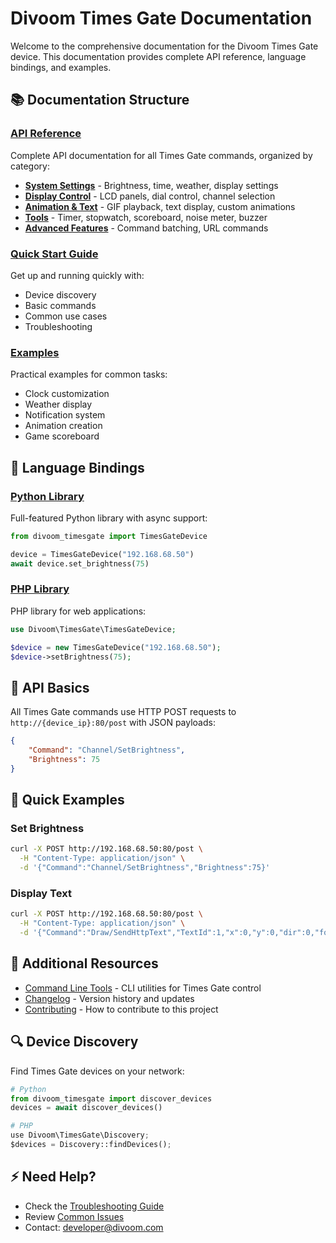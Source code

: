 # Divoom Times Gate Documentation

Welcome to the comprehensive documentation for the Divoom Times Gate device. This documentation provides complete API reference, language bindings, and examples.

## 📚 Documentation Structure

### [API Reference](API_REFERENCE.md)
Complete API documentation for all Times Gate commands, organized by category:
- **[System Settings](API_REFERENCE.md#system-settings)** - Brightness, time, weather, display settings
- **[Display Control](API_REFERENCE.md#display-control)** - LCD panels, dial control, channel selection
- **[Animation & Text](API_REFERENCE.md#animation--text)** - GIF playback, text display, custom animations
- **[Tools](API_REFERENCE.md#tools)** - Timer, stopwatch, scoreboard, noise meter, buzzer
- **[Advanced Features](API_REFERENCE.md#advanced-features)** - Command batching, URL commands

### [Quick Start Guide](QUICK_START.md)
Get up and running quickly with:
- Device discovery
- Basic commands
- Common use cases
- Troubleshooting

### [Examples](EXAMPLES.md)
Practical examples for common tasks:
- Clock customization
- Weather display
- Notification system
- Animation creation
- Game scoreboard

## 🔧 Language Bindings

### [Python Library](../divoom_timesgate/)
Full-featured Python library with async support:
```python
from divoom_timesgate import TimesGateDevice

device = TimesGateDevice("192.168.68.50")
await device.set_brightness(75)
```

### [PHP Library](../php-divoom-timesgate/)
PHP library for web applications:
```php
use Divoom\TimesGate\TimesGateDevice;

$device = new TimesGateDevice("192.168.68.50");
$device->setBrightness(75);
```

## 📡 API Basics

All Times Gate commands use HTTP POST requests to `http://{device_ip}:80/post` with JSON payloads:

```json
{
    "Command": "Channel/SetBrightness",
    "Brightness": 75
}
```

## 🚀 Quick Examples

### Set Brightness
```bash
curl -X POST http://192.168.68.50:80/post \
  -H "Content-Type: application/json" \
  -d '{"Command":"Channel/SetBrightness","Brightness":75}'
```

### Display Text
```bash
curl -X POST http://192.168.68.50:80/post \
  -H "Content-Type: application/json" \
  -d '{"Command":"Draw/SendHttpText","TextId":1,"x":0,"y":0,"dir":0,"font":2,"TextWidth":64,"TextString":"Hello World","speed":100,"color":"#FF0000"}'
```

## 📖 Additional Resources

- [Command Line Tools](TOOLS.md) - CLI utilities for Times Gate control
- [Changelog](CHANGELOG.md) - Version history and updates
- [Contributing](CONTRIBUTING.md) - How to contribute to this project

## 🔍 Device Discovery

Find Times Gate devices on your network:

```python
# Python
from divoom_timesgate import discover_devices
devices = await discover_devices()

# PHP
use Divoom\TimesGate\Discovery;
$devices = Discovery::findDevices();
```

## ⚡ Need Help?

- Check the [Troubleshooting Guide](QUICK_START.md#troubleshooting)
- Review [Common Issues](API_REFERENCE.md#common-issues)
- Contact: developer@divoom.com 